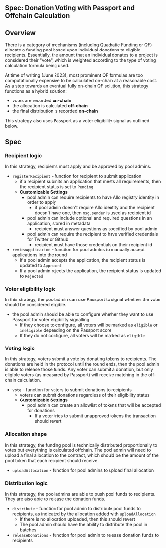 Spec: Donation Voting with Passport and Offchain Calculation
---------------------------------

## Overview 
There is a category of mechanisms (including Quadratic Funding or QF) allocate a funding pool based upon individual donations to eligible recipients. Essentially, the amount that an individual donates to a project is considered their "vote", which is weighted according to the type of voting calculation formula being used. 

At time of writing (June 2023), most prominent QF formulas are too computationally expensive to be calculated on-chain at a reasonable cost. As a step towards an eventual fully on-chain QF solution, this strategy functions as a hybrid solution: 
* votes are recorded **on-chain**
* the allocation is calculated **off-chain**
* the final distribution is recorded **on-chain**

This strategy also uses Passport as a voter eligibility signal as outlined below. 

## Spec
### Recipient logic
In this strategy, recipients must apply and be approved by pool admins. 
- `registerRecipient` - function for recipient to submit application
    - if a recipient submits an application that meets all requirements, then the recipient status is set to `Pending`
    - **Customizable Settings**
        - pool admin can require recipients to have Allo registry identity in order to apply
            - if pool admin doesn't require Allo identity and the recipient doesn't have one, then `msg.sender` is used as recipient id
        - pool admin can include optional and required questions in an application, stored in metadata
            - recipient must answer questions as specified by pool admin
        - pool admin can require the recipient to have verified credentials for Twitter or Github
            - recipient must have those credentials on their recipient id
- `reviewApplication` - function for pool admins to manually accept applications into the round
    - If a pool admin accepts the application, the recipient status is updated to `Approved`
    - If a pool admin rejects the application, the recipient status is updated to `Rejected`

### Voter eligibility logic
In this strategy, the pool admin can use Passport to signal whether the voter should be considered eligible. 

- the pool admin should be able to configure whether they want to use Passport for voter eligibility signalling
    - If they choose to configure, all voters will be marked as `eligible` or `ineligible` depending on the Passport score
    - If they do not configure, all voters will be marked as `eligible`

### Voting logic
In this strategy, voters submit a vote by donating tokens to recipients. The donations are held in the protocol until the round ends, then the pool admin is able to release those funds. Any voter can submit a donation, but only eligible voters (as measured by Passport) will receive matching in the off-chain calculation.  

- `vote` - function for voters to submit donations to recipients
    - voters can submit donations regardless of their eligibility status
    - **Customizable Settings** 
        - pool admin can create an allowlist of tokens that will be accepted for donations
            - If a voter tries to submit unapproved tokens the transaction should revert

### Allocation shape
In this strategy, the funding pool is technically distributed proportionally to votes but everything is calculated offchain. The pool admin will need to upload a final allocation to the contract, which should be the amount of the pool token that each recipient should receive. 

- `uploadAllocation` - function for pool admins to upload final allocation

### Distribution logic
In this strategy, the pool admins are able to push pool funds to recipients. They are also able to release the donation funds.

- `distribute` - function for pool admin to distribute pool funds to recipients, as indicated by the allocation added with `uploadAllocation`
    - If there is no allocation uploaded, then this should revert
    - The pool admin should have the ability to distribute the pool in batches
- `releaseDonations` - function for pool admin to release donation funds to recipients
